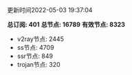 更新时间2022-05-03 19:37:04

**总订阅: 401**
**总节点: 16789**
**有效节点: 8323**
- v2ray节点: 2445
- ss节点: 4709
- ssr节点: 849
- trojan节点: 320
